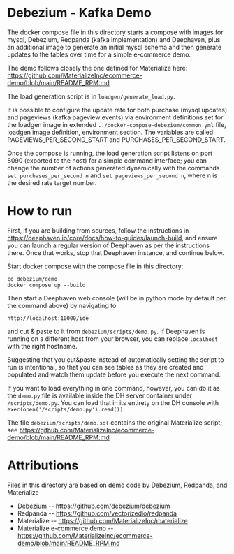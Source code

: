 Debezium - Kafka Demo
=====================

The docker compose file in this directory starts a compose with
images for mysql, Debezium, Redpanda (kafka implementation) and Deephaven,
plus an additional image to generate an initial mysql schema and
then generate updates to the tables over time for a simple e-commerce demo.

The demo follows closely the one defined for Materialize here:
https://github.com/MaterializeInc/ecommerce-demo/blob/main/README_RPM.md

The load generation script is in `loadgen/generate_load.py`.

It is possible to configure the update rate for both purchase
(mysql updates) and pageviews (kafka pageview events) via
environment definitions set for the loadgen image in extended
`../docker-compose-debezium/common.yml` file, loadgen image
definition, environment section.  The variables are called
PAGEVIEWS_PER_SECOND_START and PURCHASES_PER_SECOND_START.

Once the compose is running, the load generation script listens on
port 8090 (exported to the host) for a simple command interface;
you can change the number of actions generated dynamically
with the commands `set purchases_per_second n` and
`set pageviews_per_second n`, where n is the desired rate
target number.

How to run
==========

First, if you are building from sources, follow the instructions
in https://deephaven.io/core/docs/how-to-guides/launch-build,
and ensure you can launch a regular version of Deephaven
as per the instructions there.  Once that works, stop that
Deephaven instance, and continue below.

Start docker compose with the compose file in this
directory:

```
cd debezium/demo
docker compose up --build
```

Then start a Deephaven web console (will be in python mode
by default per the command above) by navigating to

```
http://localhost:10000/ide
```

and cut & paste to it from `debezium/scripts/demo.py`.  If Deephaven is running
on a different host from your browser, you can replace `localhost`
with the right hostname.

Suggesting that you cut&paste instead of automatically setting
the script to run is intentional, so that you can see tables
as they are created and populated and watch them update
before you execute the next command.

If you want to load everything in one command, however,
you can do it as the `demo.py` file is available inside
the DH server container under `/scripts/demo.py`.
You can load that in its entirety on the DH console with
`exec(open('/scripts/demo.py').read())`

The file `debezium/scripts/demo.sql` contains the original
Materialize script; see
https://github.com/MaterializeInc/ecommerce-demo/blob/main/README_RPM.md

Attributions
============

Files in this directory are based on demo code by
Debezium, Redpanda, and Materialize

* Debezium -- https://github.com/debezium/debezium
* Redpanda -- https://github.com/vectorizedio/redpanda
* Materialize -- https://github.com/MaterializeInc/materialize
* Materialize e-commerce demo -- https://github.com/MaterializeInc/ecommerce-demo/blob/main/README_RPM.md